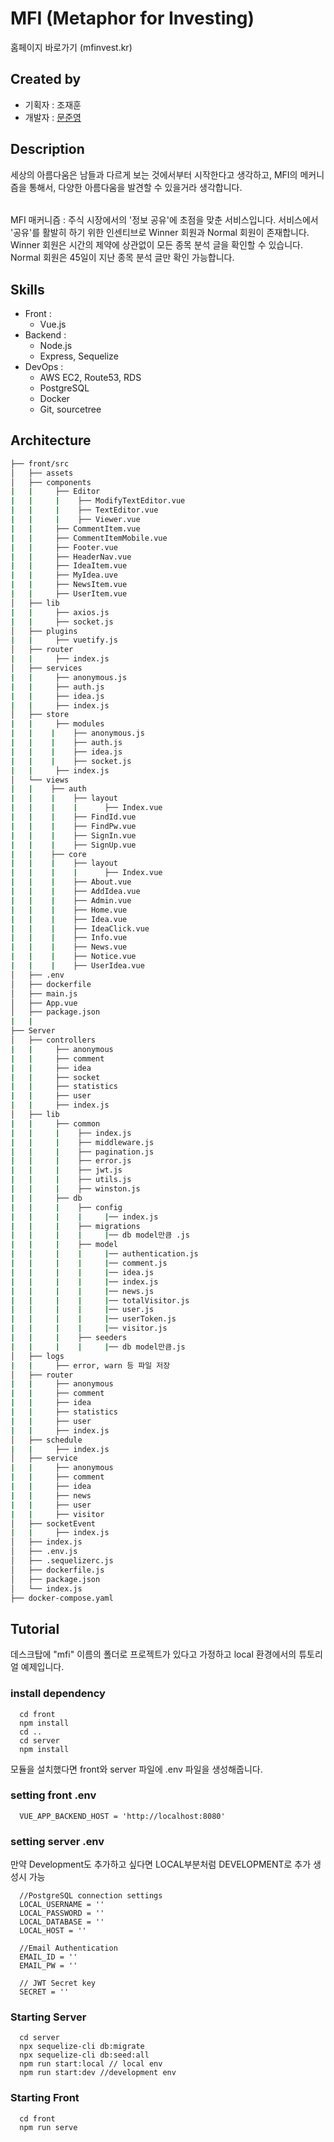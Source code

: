 
MFI (Metaphor for Investing)
==================
홈페이지 바로가기 (mfinvest.kr)


Created by
------------
* 기획자 : 조재훈
* 개발자 : [문준영](https://github.com/MunJunYeong)

Description
------------
 세상의 아름다움은 남들과 다르게 보는 것에서부터 시작한다고 생각하고, MFI의 메커니즘을 통해서, 다양한 아름다움을 발견할 수 있을거라 생각합니다. 
 ######
 MFI 매커니즘 : 주식 시장에서의 '정보 공유'에 초점을 맞춘 서비스입니다. 서비스에서 '공유'를 활발히 하기 위한 인센티브로 Winner 회원과 Normal 회원이 존재합니다. Winner 회원은 시간의 제약에 상관없이 모든 종목 분석 글을 확인할 수 있습니다. Normal 회원은 45일이 지난 종목 분석 글만 확인 가능합니다.
 

Skills
------------
- Front :
    - Vue.js
- Backend :
    - Node.js
    - Express, Sequelize
- DevOps :
    - AWS EC2, Route53, RDS
    - PostgreSQL
    - Docker
    - Git, sourcetree


Architecture
------------

```bash
├── front/src
│   ├── assets
│   ├── components
|   |     ├── Editor
|   |     |    ├── ModifyTextEditor.vue
|   |     |    ├── TextEditor.vue
|   |     |    ├── Viewer.vue
|   |     ├── CommentItem.vue
|   |     ├── CommentItemMobile.vue
|   |     ├── Footer.vue
|   |     ├── HeaderNav.vue
|   |     ├── IdeaItem.vue
|   |     ├── MyIdea.uve
|   |     ├── NewsItem.vue
|   |     ├── UserItem.vue
│   ├── lib
|   |     ├── axios.js
|   |     ├── socket.js
│   ├── plugins
|   |     ├── vuetify.js
│   ├── router
|   |     ├── index.js
│   ├── services
|   |     ├── anonymous.js
|   |     ├── auth.js
|   |     ├── idea.js
|   |     ├── index.js
│   ├── store
|   |     ├── modules
|   |    |    ├── anonymous.js
|   |    |    ├── auth.js
|   |    |    ├── idea.js
|   |    |    ├── socket.js
|   |     ├── index.js
│   └── views
|   |    ├── auth
|   |    |    ├── layout
|   |    |    |      ├── Index.vue
|   |    |    ├── FindId.vue
|   |    |    ├── FindPw.vue
|   |    |    ├── SignIn.vue
|   |    |    ├── SignUp.vue
|   |    ├── core
|   |    |    ├── layout
|   |    |    |      ├── Index.vue
|   |    |    ├── About.vue
|   |    |    ├── AddIdea.vue
|   |    |    ├── Admin.vue
|   |    |    ├── Home.vue
|   |    |    ├── Idea.vue
|   |    |    ├── IdeaClick.vue
|   |    |    ├── Info.vue
|   |    |    ├── News.vue
|   |    |    ├── Notice.vue
|   |    |    ├── UserIdea.vue
│   ├── .env
│   ├── dockerfile
│   ├── main.js
│   ├── App.vue
│   ├── package.json
|   |
├── Server
│   ├── controllers
|   |     ├── anonymous
|   |     ├── comment
|   |     ├── idea
|   |     ├── socket
|   |     ├── statistics
|   |     ├── user
|   |     ├── index.js
│   ├── lib
|   |     ├── common
|   |     |    ├── index.js
|   |     |    ├── middleware.js
|   |     |    ├── pagination.js
|   |     |    ├── error.js
|   |     |    ├── jwt.js
|   |     |    ├── utils.js
|   |     |    ├── winston.js
|   |     ├── db
|   |     |    ├── config
|   |     |    |     |── index.js
|   |     |    ├── migrations
|   |     |    |     |── db model만큼 .js
|   |     |    ├── model
|   |     |    |     |── authentication.js
|   |     |    |     |── comment.js
|   |     |    |     |── idea.js
|   |     |    |     |── index.js
|   |     |    |     |── news.js
|   |     |    |     |── totalVisitor.js
|   |     |    |     |── user.js
|   |     |    |     |── userToken.js
|   |     |    |     |── visitor.js
|   |     |    ├── seeders
|   |     |    |     |── db model만큼.js
│   ├── logs
|   |     ├── error, warn 등 파일 저장
│   ├── router
|   |     ├── anonymous
|   |     ├── comment
|   |     ├── idea
|   |     ├── statistics
|   |     ├── user
|   |     ├── index.js
│   ├── schedule
|   |     ├── index.js
│   ├── service
|   |     ├── anonymous
|   |     ├── comment
|   |     ├── idea
|   |     ├── news
|   |     ├── user
|   |     ├── visitor
│   ├── socketEvent
|   |     ├── index.js
│   ├── index.js
│   ├── .env.js
│   ├── .sequelizerc.js
│   ├── dockerfile.js
│   ├── package.json
│   └── index.js
├── docker-compose.yaml

``` 

 
 Tutorial
 ------------
 데스크탑에 "mfi" 이름의 폴더로 프로젝트가 있다고 가정하고 local 환경에서의 튜토리얼 예제입니다.

 ### install dependency
      cd front
      npm install 
      cd ..
      cd server
      npm install
 
모듈을 설치했다면 front와 server 파일에 .env 파일을 생성해줍니다.

### setting front .env
      VUE_APP_BACKEND_HOST = 'http://localhost:8080'
      
### setting server .env
만약 Development도 추가하고 싶다면 LOCAL부분처럼 DEVELOPMENT로 추가 생성시 가능

      //PostgreSQL connection settings 
      LOCAL_USERNAME = '' 
      LOCAL_PASSWORD = '' 
      LOCAL_DATABASE = '' 
      LOCAL_HOST = ''
      
      //Email Authentication
      EMAIL_ID = ''
      EMAIL_PW = ''
      
      // JWT Secret key      
      SECRET = ''
      
### Starting Server
      cd server
      npx sequelize-cli db:migrate
      npx sequelize-cli db:seed:all
      npm run start:local // local env
      npm run start:dev //development env
  
  
### Starting Front
      cd front
      npm run serve
    
 
